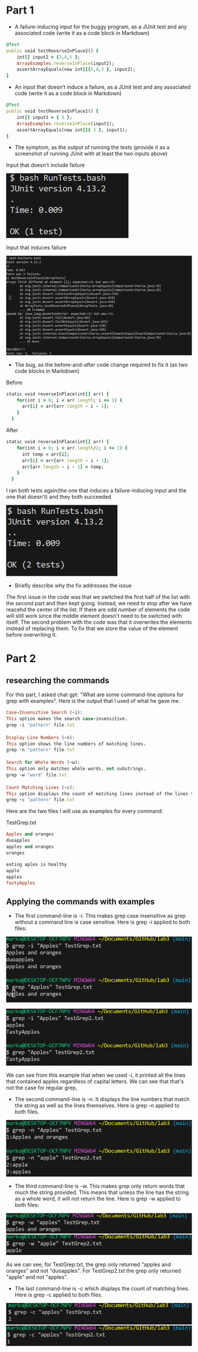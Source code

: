 # Part 1 #

* A failure-inducing input for the buggy program, as a JUnit test and any associated code (write it as a code block in Markdown)

```ruby
@Test 
public void testReverseInPlace2() {
	int[] input2 = {3,4,5 };
	ArrayExamples.reverseInPlace(input2);
	assertArrayEquals(new int[]{5,4,3 }, input2);
}


```


* An input that doesn’t induce a failure, as a JUnit test and any associated code (write it as a code block in Markdown)

```ruby
@Test 
public void testReverseInPlace1() {
    int[] input1 = { 3 };
    ArrayExamples.reverseInPlace(input1);
    assertArrayEquals(new int[]{ 3 }, input1);
}
```

* The symptom, as the output of running the tests (provide it as a screenshot of running JUnit with at least the two inputs above)

Input that doesn't include failure



![image](symptom1.png)



Input that induces failure



![image](Symptom2.png)



* The bug, as the before-and-after code change required to fix it (as two code blocks in Markdown)

Before
```ruby
static void reverseInPlace(int[] arr) {
    for(int i = 0; i < arr.length; i += 1) {
      arr[i] = arr[arr.length - i - 1];
    }
  }
```

After
```ruby
static void reverseInPlace(int[] arr) {
    for(int i = 0; i < arr.length/2; i += 1) {
      int temp = arr[i];
      arr[i] = arr[arr.length - i - 1];
      arr[arr.length - i - 1] = temp;
    }
  }


```


I ran both tests again(the one that induces a failure-inducing input and the one that doesn't) and they both succeeded

![image](symptom3.png)



* Briefly describe why the fix addresses the issue

The first issue in the code was that we switched the first half of the list with the second part and then kept going. Instead, we need to stop after we have reacehd the center of the list. If there are odd number of elements the code will still work since the middle element doesn't need to be switched with itself. The second problem with the code was that it overwrites the elements instead of replacing them. To fix that we store the value of the element before overwriting it.






# Part 2 #

## researching the commands ##
For this part, I asked chat gpt: "What are some command-line options for grep with examples". Here is the output that I used of what he gave me. 

```ruby
Case-Insensitive Search (-i):
This option makes the search case-insensitive.
grep -i "pattern" file.txt

Display Line Numbers (-n):
This option shows the line numbers of matching lines.
grep -n "pattern" file.txt

Search for Whole Words (-w):
This option only matches whole words, not substrings.
grep -w "word" file.txt

Count Matching Lines (-c):
This option displays the count of matching lines instead of the lines themselves.
grep -c "pattern" file.txt
```

Here are the two files I will use as examples for every command:

TestGrep.txt			
```ruby				
Apples and oranges		
duoapples
apples and oranges
oranges
```


```ruby
eating aples is healthy
apple
apples
TastyApples
```

## Applying the commands with examples ##

* The first command-line is -i. This makes grep case insensitive as grep without a command line is case sensitive. Here is grep -i applied to both files:

![image](grep1.png)

![image](grep2.png)

We can see from this example that when we used -i, it printed all the lines that contained apples regardless of capital letters. We can see that that's not the case for regular grep,

* The second command-line is -n. It displays the line numbers that match the string as well as the lines themselves. Here is grep -n applied to both files.

![image](grep34.png)

* The third command-line is -w. This makes grep only return words that much the string provided. This means that unless the line has the string as a whole word, it will not return the line. Here is grep -w applied to both files:

![image](grep5.png)
![image](grep6.png)

As we can see, for TestGrep.txt, the grep only returned "apples and oranges" and not "duoapples". For TestGrep2.txt the grep only returned "apple" and not "apples".


* The last command-line is -c which displays the count of matching lines. Here is grep -c applied to both files.

![image](grep7.png)
![image](grep8.png)
  




